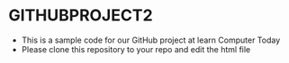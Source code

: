 # GITHUBPROJECT2
- This is a sample code for our GitHub project at learn Computer Today
- Please clone this repository to your repo and edit the html file
